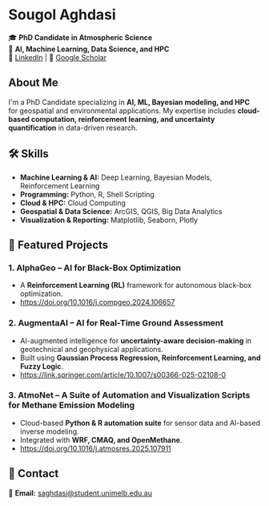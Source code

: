 # Sougol Aghdasi  
🎓 **PhD Candidate in Atmospheric Science**  
🔬 **AI, Machine Learning, Data Science, and HPC**  
📍 [LinkedIn](https://www.linkedin.com/in/sougol-aghdasi-996b351a5) | 📄 [Google Scholar](https://scholar.google.com.au/citations?user=ts4X16cAAAAJ)  

## About Me  
I'm a PhD Candidate specializing in **AI, ML, Bayesian modeling, and HPC** for geospatial and environmental applications. My expertise includes **cloud-based computation, reinforcement learning, and uncertainty quantification** in data-driven research.  

## 🛠 Skills  
- **Machine Learning & AI:** Deep Learning, Bayesian Models, Reinforcement Learning  
- **Programming:** Python, R, Shell Scripting  
- **Cloud & HPC:** Cloud Computing  
- **Geospatial & Data Science:** ArcGIS, QGIS, Big Data Analytics  
- **Visualization & Reporting:** Matplotlib, Seaborn, Plotly  

## 🚀 Featured Projects  
### **1. AlphaGeo – AI for Black-Box Optimization**  
- A **Reinforcement Learning (RL)** framework for autonomous black-box optimization.  
- https://doi.org/10.1016/j.compgeo.2024.106657

### **2. AugmentaAI – AI for Real-Time Ground Assessment**  
- AI-augmented intelligence for **uncertainty-aware decision-making** in geotechnical and geophysical applications.  
- Built using **Gaussian Process Regression, Reinforcement Learning, and Fuzzy Logic**.
- https://link.springer.com/article/10.1007/s00366-025-02108-0 

### **3. AtmoNet – A Suite of Automation and Visualization Scripts for Methane Emission Modeling**  
- Cloud-based **Python & R automation suite** for sensor data and AI-based inverse modeling.  
- Integrated with **WRF, CMAQ, and OpenMethane**.
- https://doi.org/10.1016/j.atmosres.2025.107911

## 📩 Contact  
📧 **Email:** saghdasi@student.unimelb.edu.au  
